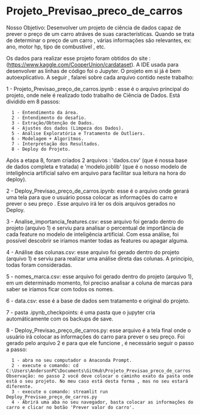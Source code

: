 # Projeto_Previsao_preco_de_carros

Nosso Objetivo:
Desenvolver um projeto de ciência de dados capaz de prever o preço de um carro atráves de suas características. Quando se trata de determinar o preço de um carro , várias informações são relevantes, ex: ano, motor hp, tipo de combustível , etc.

Os dados para realizar esse projeto foram obtidos do site : (https://www.kaggle.com/CooperUnion/cardataset). A IDE usada para desenvolver as linhas de código foi o Jupyter. O projeto em si já é bem autoexplicativo. A seguir , falarei sobre cada arquivo contido neste trabalho:


1 - Projeto_Previsao_preço_de_carros.ipynb : esse é o arquivo principal do projeto, onde nele é realizado todo trabalho de Ciência de Dados. Está dividido em 8 passos:

      1 - Entendimento da área.
      2 - Entendimento do desafio.
      3 - Extração/Obtenção de Dados.
      4 - Ajustes dos dados (Limpeza dos Dados).
      5 - Análise Exploratória e Tratamento de Outliers.
      6 - Modelagem + Algoritmos.
      7 - Interpretação dos Resultados.
      8 - Deploy do Projeto.
Após a etapa 8, foram criados 2 arquivos : 'dados.csv' (que é nossa base de dados completa e tratada) e 'modelo.joblib' (que é o nosso modelo de inteligência artificial salvo em arquivo para facilitar sua leitura na hora do deploy).

2 - Deploy_Previsao_preço_de_carros.ipynb: esse é o arquivo onde gerará uma tela para que o usuário possa colocar as informações do carro e prever o seu preço . Esse arquivo irá ler os dois arquivos gerados no Deploy.

3 - Analise_importancia_features.csv: esse arquivo foi gerado dentro do projeto (arquivo 1) e serviu para analisar o percentual de importância de cada feature no modelo de inteligência artificial. Com essa análise, foi possível descobrir se iríamos manter todas as features ou apagar alguma.  

4 - Análise das colunas.csv: esse arquivo foi gerado dentro do projeto (arquivo 1) e serviu para realizar uma análise direta das colunas. A principio, todas foram consideradas.

5 - nomes_marca.csv: esse arquivo foi gerado dentro do projeto (arquivo 1), em um determinado momento, foi preciso analisar a coluna de marcas para saber se iríamos ficar com todos os nomes.

6 - data.csv: esse é a base de dados sem tratamento e original do projeto. 

7 - pasta .ipynb_checkpoints: é uma pasta que o jupyter cria automáticamente com os backups de save.

8 - Deploy_Previsao_preço_de_carros.py: esse arquivo é a tela final onde o usuário irá colocar as informações do carro para prever o seu preço. Foi gerado pelo arquivo 2 e para que ele funcione , é necessário seguir o passo a passo:

      1 - abra no seu computador o Anaconda Prompt.
      2 - execute o comando: cd C:\Users\AndersonPC\Documents\GitHub\Projeto_Previsao_preco_de_carros Observação: no passo 2 você deve colocar o caminho exato da pasta onde está o seu projeto. No meu caso está desta forma , mas no seu estará diferente.
      3 - execute o comando: streamlit run Deploy_Previsao_preço_de_carros.py
      4 - Abrirá uma aba no seu navegador, basta colocar as informações do carro e clicar no botão 'Prever valor do carro'.
      

